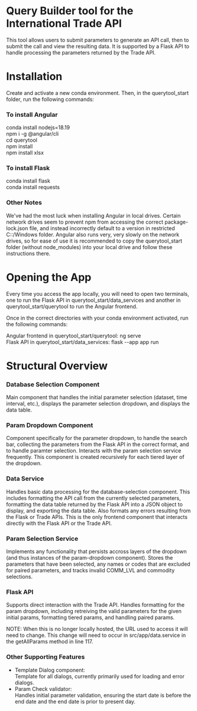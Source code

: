 # Query Builder tool for the International Trade API

This tool allows users to submit parameters to generate an API call, then to submit the call and view the resulting data. It is supported by a Flask API to handle processing the parameters returned by the Trade API.

# Installation

Create and activate a new conda environment. Then, in the querytool_start folder, run the following commands:

### To install Angular

conda install nodejs=18.19  
npm i -g @angular/cli  
cd querytool  
npm install  
npm install xlsx

### To install Flask

conda install flask  
conda install requests

### Other Notes

We've had the most luck when installing Angular in local drives. Certain network drives seem to prevent npm from accessing the correct package-lock.json file, and instead incorrectly default to a version in restricted C::/Windows folder. Angular also runs very, very slowly on the network drives, so for ease of use it is recommended to copy the querytool_start folder (without node_modules) into your local drive and follow these instructions there.

# Opening the App

Every time you access the app locally, you will need to open two terminals, one to run the Flask API in querytool_start/data_services and another in querytool_start/querytool to run the Angular frontend.

Once in the correct directories with your conda environment activated, run the following commands:

Angular frontend in querytool_start/querytool: ng serve  
Flask API in querytool_start/data_services: flask --app app run

# Structural Overview

### Database Selection Component

Main component that handles the initial parameter selection (dataset, time interval, etc.), displays the parameter selection dropdown, and displays the data table.

### Param Dropdown Component

Component specifically for the parameter dropdown, to handle the search bar, collecting the parameters from the Flask API in the correct format, and to handle paramter selection. Interacts with the param selection service frequently. This component is created recursively for each tiered layer of the dropdown.

### Data Service

Handles basic data processing for the database-selection component. This includes formatting the API call from the currently selected parameters, formatting the data table returned by the Flask API into a JSON object to display, and exporting the data table. Also formats any errors resulting from the Flask or Trade APIs. This is the only frontend component that interacts directly with the Flask API or the Trade API.

### Param Selection Service

Implements any functionality that persists accross layers of the dropdown (and thus instances of the param-dropdown component). Stores the parameters that have been selected, any names or codes that are excluded for paired parameters, and tracks invalid COMM_LVL and commodity selections.

### Flask API

Supports direct interaction with the Trade API. Handles formatting for the param dropdown, including retreiving the valid parameters for the given initial params, formatting tiered params, and handling paired params.

NOTE: When this is no longer locally hosted, the URL used to access it will need to change. This change will need to occur in src/app/data.service in the getAllParams method in line 117.

### Other Supporting Features

- Template Dialog component:  
  Template for all dialogs, currently primarily used for loading and error dialogs.
- Param Check validator:  
  Handles initial parameter validation, ensuring the start date is before the end date and the end date is prior to present day.
